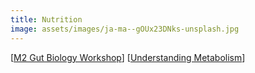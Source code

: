 ```yaml
---
title: Nutrition
image: assets/images/ja-ma--gOUx23DNks-unsplash.jpg
---
```


[[M2 Gut Biology Workshop]]
[[Understanding Metabolism]]

[//begin]: # "Autogenerated link references for markdown compatibility"
[M2 Gut Biology Workshop]: m2-gut-biology-workshop "M2 Gut Biology Workshop"
[Understanding Metabolism]: understanding-metabolism "Understanding Metabolism"
[//end]: # "Autogenerated link references"